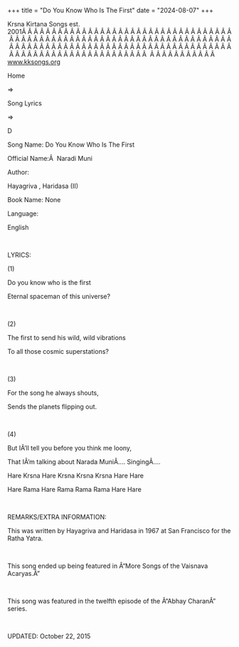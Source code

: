 +++ 
title = "Do You Know Who Is The First"
date = "2024-08-07"
+++

Krsna Kirtana Songs est. 2001Â Â Â Â Â Â Â Â Â Â Â Â Â Â Â Â Â Â Â Â Â Â Â Â Â Â Â Â Â Â Â Â Â Â Â Â Â Â Â Â Â Â Â Â Â Â Â Â Â Â Â Â Â Â Â Â Â Â Â Â Â Â Â Â Â Â Â Â Â Â Â Â Â Â Â Â Â Â Â Â Â Â Â Â Â Â Â Â Â Â Â Â Â Â Â Â Â Â Â Â Â Â Â Â Â Â Â Â Â Â Â Â Â Â Â Â Â Â Â Â Â Â Â Â Â Â Â Â Â Â Â Â  Â Â Â Â Â Â Â Â Â Â Â  
www.kksongs.org








Home
 
⇒
 
Song
Lyrics


⇒
 
D


Song
Name: Do You Know Who Is The First


Official
Name:Â  Naradi Muni


Author:

Hayagriva
, 
Haridasa (II)


Book
Name: None


Language:

English


 


LYRICS:


(1)


Do you
know who is the first


Eternal
spaceman of this universe?


 


(2)


The
first to send his wild, wild vibrations


To all
those cosmic superstations?


 


(3)


For
the song he always shouts,


Sends
the planets flipping out.


 


(4)


But
IÂ’ll tell you before you think me loony,


That
IÂ’m talking about Narada MuniÂ…. SingingÂ….


Hare
Krsna Hare Krsna Krsna Krsna Hare Hare


Hare
Rama Hare Rama Rama Rama Hare Hare


 


REMARKS/EXTRA
INFORMATION:


This
was written by Hayagriva and Haridasa in 1967 at San Francisco for the Ratha
Yatra. 


 


This
song ended up being featured in Â“More Songs of the Vaisnava Acaryas.Â”


 


This
song was featured in the twelfth episode of the Â“Abhay CharanÂ” series.


 


UPDATED:
 October 22, 2015